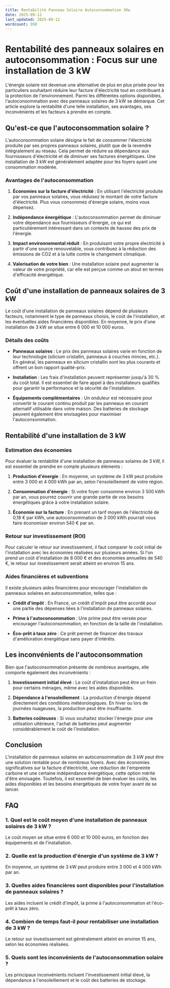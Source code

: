 ```yaml
---
title: Rentabilité Panneau Solaire Autoconsommation 3Kw
date: 2025-09-12
last_updated: 2025-09-12
wordcount: 950
---
```


# Rentabilité des panneaux solaires en autoconsommation : Focus sur une installation de 3 kW

L'énergie solaire est devenue une alternative de plus en plus prisée pour les particuliers souhaitant réduire leur facture d'électricité tout en contribuant à la protection de l'environnement. Parmi les différentes options disponibles, l'autoconsommation avec des panneaux solaires de 3 kW se démarque. Cet article explore la rentabilité d'une telle installation, ses avantages, ses inconvénients et les facteurs à prendre en compte.

## Qu'est-ce que l'autoconsommation solaire ?

L'autoconsommation solaire désigne le fait de consommer l'électricité produite par ses propres panneaux solaires, plutôt que de la revendre intégralement au réseau. Cela permet de réduire sa dépendance aux fournisseurs d'électricité et de diminuer ses factures énergétiques. Une installation de 3 kW est généralement adaptée pour les foyers ayant une consommation modérée.

### Avantages de l'autoconsommation

1. **Économies sur la facture d'électricité** : En utilisant l'électricité produite par vos panneaux solaires, vous réduisez le montant de votre facture d'électricité. Plus vous consommez d'énergie solaire, moins vous dépensez.

2. **Indépendance énergétique** : L'autoconsommation permet de diminuer votre dépendance aux fournisseurs d'énergie, ce qui est particulièrement intéressant dans un contexte de hausse des prix de l'énergie.

3. **Impact environnemental réduit** : En produisant votre propre électricité à partir d'une source renouvelable, vous contribuez à la réduction des émissions de CO2 et à la lutte contre le changement climatique.

4. **Valorisation de votre bien** : Une installation solaire peut augmenter la valeur de votre propriété, car elle est perçue comme un atout en termes d'efficacité énergétique.

## Coût d'une installation de panneaux solaires de 3 kW

Le coût d'une installation de panneaux solaires dépend de plusieurs facteurs, notamment le type de panneaux choisis, le coût de l'installation, et les éventuelles aides financières disponibles. En moyenne, le prix d'une installation de 3 kW se situe entre 6 000 et 10 000 euros.

### Détails des coûts

- **Panneaux solaires** : Le prix des panneaux solaires varie en fonction de leur technologie (silicium cristallin, panneaux à couches minces, etc.). En général, les panneaux en silicium cristallin sont les plus courants et offrent un bon rapport qualité-prix.
  
- **Installation** : Les frais d'installation peuvent représenter jusqu'à 30 % du coût total. Il est essentiel de faire appel à des installateurs qualifiés pour garantir la performance et la sécurité de l'installation.

- **Équipements complémentaires** : Un onduleur est nécessaire pour convertir le courant continu produit par les panneaux en courant alternatif utilisable dans votre maison. Des batteries de stockage peuvent également être envisagées pour maximiser l'autoconsommation.

## Rentabilité d'une installation de 3 kW

### Estimation des économies

Pour évaluer la rentabilité d'une installation de panneaux solaires de 3 kW, il est essentiel de prendre en compte plusieurs éléments :

1. **Production d'énergie** : En moyenne, un système de 3 kW peut produire entre 3 000 et 4 000 kWh par an, selon l'ensoleillement de votre région. 

2. **Consommation d'énergie** : Si votre foyer consomme environ 3 500 kWh par an, vous pourrez couvrir une grande partie de vos besoins énergétiques grâce à votre installation solaire.

3. **Économie sur la facture** : En prenant un tarif moyen de l'électricité de 0,18 € par kWh, une autoconsommation de 3 000 kWh pourrait vous faire économiser environ 540 € par an.

### Retour sur investissement (ROI)

Pour calculer le retour sur investissement, il faut comparer le coût initial de l'installation avec les économies réalisées sur plusieurs années. Si l'on prend un coût d'installation de 8 000 € et des économies annuelles de 540 €, le retour sur investissement serait atteint en environ 15 ans. 

### Aides financières et subventions

Il existe plusieurs aides financières pour encourager l'installation de panneaux solaires en autoconsommation, telles que :

- **Crédit d'impôt** : En France, un crédit d'impôt peut être accordé pour une partie des dépenses liées à l'installation de panneaux solaires.
  
- **Prime à l'autoconsommation** : Une prime peut être versée pour encourager l'autoconsommation, en fonction de la taille de l'installation.

- **Éco-prêt à taux zéro** : Ce prêt permet de financer des travaux d'amélioration énergétique sans payer d'intérêts.

## Les inconvénients de l'autoconsommation

Bien que l'autoconsommation présente de nombreux avantages, elle comporte également des inconvénients :

1. **Investissement initial élevé** : Le coût d'installation peut être un frein pour certains ménages, même avec les aides disponibles.

2. **Dépendance à l'ensoleillement** : La production d'énergie dépend directement des conditions météorologiques. En hiver ou lors de journées nuageuses, la production peut être insuffisante.

3. **Batteries coûteuses** : Si vous souhaitez stocker l'énergie pour une utilisation ultérieure, l'achat de batteries peut augmenter considérablement le coût de l'installation.

## Conclusion

L'installation de panneaux solaires en autoconsommation de 3 kW peut être une solution rentable pour de nombreux foyers. Avec des économies significatives sur la facture d'électricité, une réduction de l'empreinte carbone et une certaine indépendance énergétique, cette option mérite d'être envisagée. Toutefois, il est essentiel de bien évaluer les coûts, les aides disponibles et les besoins énergétiques de votre foyer avant de se lancer.

## FAQ

### 1. Quel est le coût moyen d'une installation de panneaux solaires de 3 kW ?

Le coût moyen se situe entre 6 000 et 10 000 euros, en fonction des équipements et de l'installation.

### 2. Quelle est la production d'énergie d'un système de 3 kW ?

En moyenne, un système de 3 kW peut produire entre 3 000 et 4 000 kWh par an.

### 3. Quelles aides financières sont disponibles pour l'installation de panneaux solaires ?

Les aides incluent le crédit d'impôt, la prime à l'autoconsommation et l'éco-prêt à taux zéro.

### 4. Combien de temps faut-il pour rentabiliser une installation de 3 kW ?

Le retour sur investissement est généralement atteint en environ 15 ans, selon les économies réalisées.

### 5. Quels sont les inconvénients de l'autoconsommation solaire ?

Les principaux inconvénients incluent l'investissement initial élevé, la dépendance à l'ensoleillement et le coût des batteries de stockage.